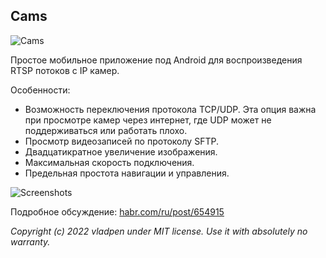 ## Cams

![Cams](https://raw.githubusercontent.com/vladpen/cams/screenshots/img/cover.png)

Простое мобильное приложение под Android для воспроизведения RTSP потоков с IP камер.

Особенности:

- Возможность переключения протокола TCP/UDP.
  Эта опция важна при просмотре камер через интернет, где UDP может не поддерживаться или работать плохо.
- Просмотр видеозаписей по протоколу SFTP.
- Двадцатикратное увеличение изображения.
- Максимальная скорость подключения.
- Предельная простота навигации и управления.

![Screenshots](https://raw.githubusercontent.com/vladpen/cams/screenshots/img/screens.png)

Подробное обсуждение: [habr.com/ru/post/654915](https://habr.com/ru/post/654915/)

*Copyright (c) 2022 vladpen under MIT license. Use it with absolutely no warranty.*
